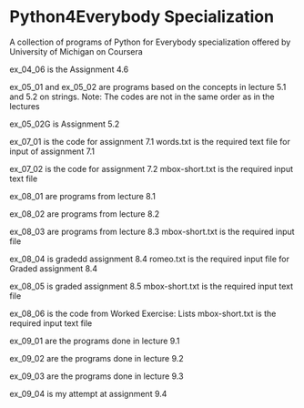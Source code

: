 # Python4Everybody Specialization
A collection of programs of  Python for Everybody specialization offered by University of Michigan on Coursera 

ex_04_06 is the Assignment 4.6

ex_05_01 and ex_05_02 are programs based on the concepts in lecture 5.1 and 5.2 on strings.
Note: The codes are not in the same order as in the lectures

ex_05_02G is Assignment 5.2

ex_07_01 is the code for assignment 7.1
words.txt is the required text file for input of assignment 7.1

ex_07_02 is the code for assignment 7.2
mbox-short.txt is the required input text file

ex_08_01 are programs from lecture 8.1

ex_08_02 are programs from lecture 8.2

ex_08_03 are programs from lecture 8.3
mbox-short.txt is the required input file

ex_08_04 is gradedd assignment 8.4
romeo.txt is the required input file for Graded assignment 8.4

ex_08_05 is graded assignment 8.5
mbox-short.txt is the required input text file

ex_08_06 is the code from Worked Exercise: Lists
mbox-short.txt is the required input text file

ex_09_01 are the programs done in lecture 9.1

ex_09_02 are the programs done in lecture 9.2

ex_09_03 are the programs done in lecture 9.3

ex_09_04 is my attempt at assignment 9.4
